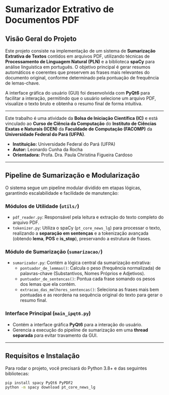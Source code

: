 # Sumarizador Extrativo de Documentos PDF

## Visão Geral do Projeto

Este projeto consiste na implementação de um sistema de **Sumarização Extrativa de Textos** contidos em arquivos PDF, utilizando técnicas de **Processamento de Linguagem Natural (PLN)** e a biblioteca **spaCy** para análise linguística em português. O objetivo principal é gerar resumos automáticos e coerentes que preservem as frases mais relevantes do documento original, conforme determinado pela pontuação de frequência de lemas-chave.

A interface gráfica do usuário (GUI) foi desenvolvida com **PyQt6** para facilitar a interação, permitindo que o usuário selecione um arquivo PDF, visualize o texto bruto e obtenha o resumo final de forma intuitiva.

---

Este trabalho é uma atividade da **Bolsa de Iniciação Científica (IC)** e está vinculado ao **Curso de Ciência da Computação** do **Instituto de Ciências Exatas e Naturais (ICEN)** da **Faculdade de Computação (FACOMP)** da **Universidade Federal do Pará (UFPA)**.

* **Instituição:** Universidade Federal do Pará (UFPA)
* **Autor:** Leonardo Cunha da Rocha
* **Orientadora:** Profa. Dra. Paula Christina Figueira Cardoso

---

## Pipeline de Sumarização e Modularização

O sistema segue um pipeline modular dividido em etapas lógicas, garantindo escalabilidade e facilidade de manutenção:

### Módulos de Utilidade (`utils/`)

* `pdf_reader.py`: Responsável pela leitura e extração do texto completo do arquivo PDF.
* `tokenizer.py`: Utiliza o spaCy (`pt_core_news_lg`) para processar o texto, realizando a **separação em sentenças** e a tokenização avançada (obtendo **lema**, **POS** e **is_stop**), preservando a estrutura de frases.

### Módulo de Sumarização (`sumarizacao/`)

* `sumarizador.py`: Contém a lógica central da sumarização extrativa:
    * `pontuador_de_lemmas()`: Calcula o peso (frequência normalizada) de palavras-chave (Substantivos, Nomes Próprios e Adjetivos).
    * `puntuador_de_sentencas()`: Pontua cada frase somando os pesos dos lemas que ela contém.
    * `extracao_das_melhores_sentencas()`: Seleciona as frases mais bem pontuadas e as reordena na sequência original do texto para gerar o resumo final.

### Interface Principal (`main_ipqt6.py`)

* Contém a interface gráfica **PyQt6** para a interação do usuário.
* Gerencia a execução do pipeline de sumarização em uma **thread separada** para evitar travamento da GUI.

---

## Requisitos e Instalação

Para rodar o projeto, você precisará do Python 3.8+ e das seguintes bibliotecas:

```bash
pip install spacy PyQt6 PyPDF2
python -m spacy download pt_core_news_lg
